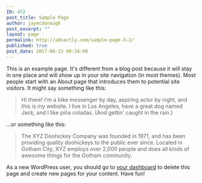 ```yaml
---
ID: 472
post_title: Sample Page
author: jaymcdonough
post_excerpt: ""
layout: page
permalink: http://adsactly.com/sample-page-3-2/
published: true
post_date: 2017-08-13 08:34:09
---
```

This is an example page. It's different from a blog post because it will stay in one place and will show up in your site navigation (in most themes). Most people start with an About page that introduces them to potential site visitors. It might say something like this:

<blockquote>Hi there! I'm a bike messenger by day, aspiring actor by night, and this is my website. I live in Los Angeles, have a great dog named Jack, and I like pi&#241;a coladas. (And gettin' caught in the rain.)</blockquote>

...or something like this:

<blockquote>The XYZ Doohickey Company was founded in 1971, and has been providing quality doohickeys to the public ever since. Located in Gotham City, XYZ employs over 2,000 people and does all kinds of awesome things for the Gotham community.</blockquote>

As a new WordPress user, you should go to <a href="http://xtratheme.com/agency/wp-admin/">your dashboard</a> to delete this page and create new pages for your content. Have fun!